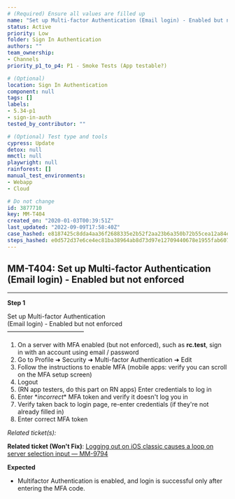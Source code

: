 ```yaml
---
# (Required) Ensure all values are filled up
name: "Set up Multi-factor Authentication (Email login) - Enabled but not enforced"
status: Active
priority: Low
folder: Sign In Authentication
authors: ""
team_ownership: 
- Channels
priority_p1_to_p4: P1 - Smoke Tests (App testable?)

# (Optional)
location: Sign In Authentication
component: null
tags: []
labels: 
- 5.34-p1
- sign-in-auth
tested_by_contributor: ""

# (Optional) Test type and tools
cypress: Update
detox: null
mmctl: null
playwright: null
rainforest: []
manual_test_environments:
- Webapp
- Cloud

# Do not change
id: 3877710
key: MM-T404
created_on: "2020-01-03T00:39:51Z"
last_updated: "2022-09-09T17:58:40Z"
case_hashed: e8187425c8dda4aa36f2688335e2b52f2aa23b6a350b72b55cea12a84e4b6e8e77bee9c73ddcc6b29ae8cee9653d15c7
steps_hashed: e0d572d37e6ce4ec81ba38964ab8d73d97e12709440678e1955fab6078ae6751239cf37cc0d9a345ed92a0683ea09922
---
```


<!-- (Auto-generated) Based on frontmatter's "key" and "name" -->

## MM-T404: Set up Multi-factor Authentication (Email login) - Enabled but not enforced

---

**Step 1**

Set up Multi-factor Authentication\
(Email login) - Enabled but not enforced\
–––––––––––––––––––––––––

1. On a server with MFA enabled (but not enforced), such as **rc.test**, sign in with an account using email / password
2. Go to Profile ➜ Security ➜ Multi-factor Authentication ➜ Edit
3. Follow the instructions to enable MFA (mobile apps: verify you can scroll on the MFA setup screen)
4. Logout
5. (RN app testers, do this part on RN apps) Enter credentials to log in
6. Enter \*_incorrect_\* MFA token and verify it doesn't log you in
7. Verify taken back to login page, re-enter credentials (if they're not already filled in)
8. Enter correct MFA token

_Related ticket(s):_

**Related ticket (Won't Fix)**: [Logging out on iOS classic causes a loop on server selection input — MM-9794](https://mattermost.atlassian.net/browse/MM-9794)

**Expected**

- Multifactor Authentication is enabled, and login is successful only after entering the MFA code.
